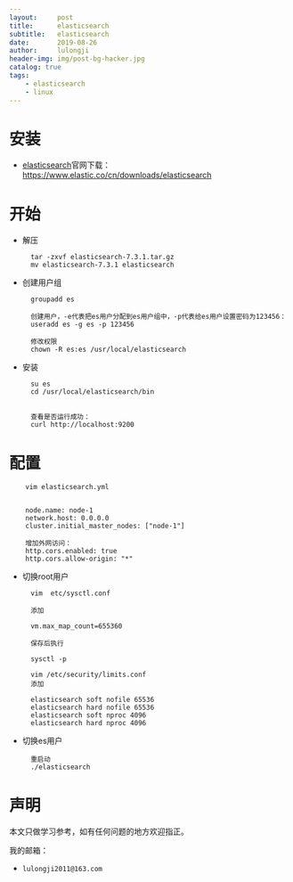 ```yaml
---
layout:     post
title:      elasticsearch
subtitle:   elasticsearch
date:       2019-08-26
author:     lulongji
header-img: img/post-bg-hacker.jpg
catalog: true
tags:
    - elasticsearch
    - linux
---
```


# 安装

- [elasticsearch](https://www.elastic.co/cn/downloads/elasticsearch)官网下载：https://www.elastic.co/cn/downloads/elasticsearch


# 开始

- 解压


        tar -zxvf elasticsearch-7.3.1.tar.gz 
        mv elasticsearch-7.3.1 elasticsearch


- 创建用户组


        groupadd es

        创建用户，-e代表把es用户分配到es用户组中，-p代表给es用户设置密码为123456：
        useradd es -g es -p 123456

        修改权限
        chown -R es:es /usr/local/elasticsearch


- 安装


        su es
        cd /usr/local/elasticsearch/bin
            

        查看是否运行成功：
        curl http://localhost:9200

# 配置


        vim elasticsearch.yml


        node.name: node-1 
        network.host: 0.0.0.0
        cluster.initial_master_nodes: ["node-1"]

        增加外网访问：
        http.cors.enabled: true
        http.cors.allow-origin: "*"




- 切换root用户



        vim  etc/sysctl.conf 
        
        添加

        vm.max_map_count=655360

        保存后执行

        sysctl -p

        vim /etc/security/limits.conf
        添加

        elasticsearch soft nofile 65536
        elasticsearch hard nofile 65536
        elasticsearch soft nproc 4096
        elasticsearch hard nproc 4096

- 切换es用户 



        重启动
        ./elasticsearch



# 声明
本文只做学习参考，如有任何问题的地方欢迎指正。

我的邮箱：
- ```lulongji2011@163.com```